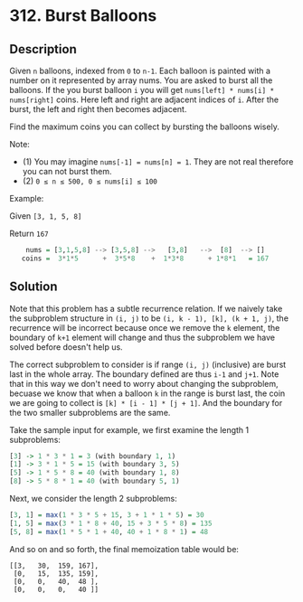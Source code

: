 # 312. Burst Balloons

## Description

Given `n` balloons, indexed from `0` to `n-1`. Each balloon is painted with a 
number on it represented by array nums. You are asked to burst all the balloons. 
If the you burst balloon `i` you will get `nums[left] * nums[i] * nums[right]` 
coins. Here left and right are adjacent indices of `i`. After the burst, the left 
and right then becomes adjacent.

Find the maximum coins you can collect by bursting the balloons wisely.

Note: 
* (1) You may imagine `nums[-1] = nums[n] = 1`. They are not real therefore you can not burst them.
* (2) `0 ≤ n ≤ 500, 0 ≤ nums[i] ≤ 100`

Example:

Given `[3, 1, 5, 8]`

Return `167`

```haskell
    nums = [3,1,5,8] --> [3,5,8] -->   [3,8]   -->  [8]  --> []
   coins =  3*1*5      +  3*5*8    +  1*3*8      + 1*8*1   = 167
```

## Solution

Note that this problem has a subtle recurrence relation. If we naively take the subproblem
structure in `(i, j)` to be `(i, k - 1), [k], (k + 1, j)`, the recurrence will be incorrect
because once we remove the `k` element, the boundary of `k+1` element will change and thus
the subproblem we have solved before doesn't help us. 

The correct subproblem to consider is if range `(i, j)` (inclusive) are burst last in the 
whole array. The boundary defined are thus `i-1` and `j+1`. Note that in this way we don't
need to worry about changing the subproblem, becuase we know that when a balloon `k` in the
range is burst last, the coin we are going to collect is `[k] * [i - 1] * [j + 1]`.  And
the boundary for the two smaller subproblems are the same. 

Take the sample input for example, we first examine the length 1 subproblems:

```haskell
[3] -> 1 * 3 * 1 = 3 (with boundary 1, 1)
[1] -> 3 * 1 * 5 = 15 (with boundary 3, 5)
[5] -> 1 * 5 * 8 = 40 (with boundary 1, 8)
[8] -> 5 * 8 * 1 = 40 (with boundary 5, 1)
```

Next, we consider the length 2 subproblems:

```haskell
[3, 1] = max(1 * 3 * 5 + 15, 3 + 1 * 1 * 5) = 30
[1, 5] = max(3 * 1 * 8 + 40, 15 + 3 * 5 * 8) = 135
[5, 8] = max(1 * 5 * 1 + 40, 40 + 1 * 8 * 1) = 48
```

And so on and so forth, the final memoization table would be:
```pythonstub
[[3,   30,  159, 167],
 [0,   15,  135, 159],
 [0,   0,   40,  48 ],
 [0,   0,   0,   40 ]]
```